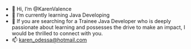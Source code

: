- 👋 Hi, I’m @KarenValence 
- 🌱 I’m currently learning Java Developing 
- 👀  If you are searching for a Trainee Java Developer who is deeply passionate about learning and possesses the drive to make an impact, I would be thrilled to connect with you. 
- 📫 karen_odessa@hotmail.com


